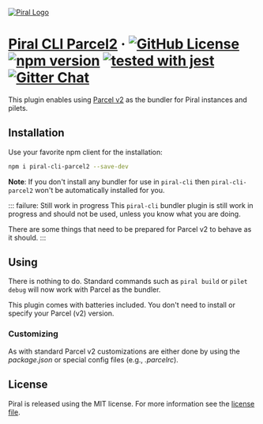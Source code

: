 [![Piral Logo](https://github.com/smapiot/piral/raw/main/docs/assets/logo.png)](https://piral.io)

# [Piral CLI Parcel2](https://piral.io) &middot; [![GitHub License](https://img.shields.io/badge/license-MIT-blue.svg)](https://github.com/smapiot/piral-cli-parcel2/blob/master/LICENSE) [![npm version](https://img.shields.io/npm/v/piral-cli-parcel2.svg?style=flat)](https://www.npmjs.com/package/piral-cli-parcel2) [![tested with jest](https://img.shields.io/badge/tested_with-jest-99424f.svg)](https://jestjs.io) [![Gitter Chat](https://badges.gitter.im/gitterHQ/gitter.png)](https://gitter.im/piral-io/community)

This plugin enables using [Parcel v2](https://v2.parceljs.org) as the bundler for Piral instances and pilets.

## Installation

Use your favorite npm client for the installation:

```sh
npm i piral-cli-parcel2 --save-dev
```

**Note**: If you don't install any bundler for use in `piral-cli` then `piral-cli-parcel2` won't be automatically installed for you.

::: failure: Still work in progress
This `piral-cli` bundler plugin is still work in progress and should not be used, unless you know what you are doing.

There are some things that need to be prepared for Parcel v2 to behave as it should.
:::

## Using

There is nothing to do. Standard commands such as `piral build` or `pilet debug` will now work with Parcel as the bundler.

This plugin comes with batteries included. You don't need to install or specify your Parcel (v2) version.

### Customizing

As with standard Parcel v2 customizations are either done by using the *package.json* or special config files (e.g., *.parcelrc*).

## License

Piral is released using the MIT license. For more information see the [license file](./LICENSE).
